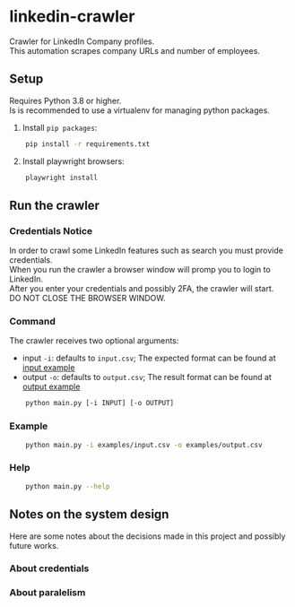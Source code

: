 # linkedin-crawler

Crawler for LinkedIn Company profiles.   
This automation scrapes company URLs and number of employees.  

## Setup
Requires Python 3.8 or higher.   
Is is recommended to use a virtualenv for managing python packages.   


1. Install `pip packages`:

```sh
    pip install -r requirements.txt
```

2. Install playwright browsers:


```sh
    playwright install
```

## Run the crawler

### Credentials Notice

In order to crawl some LinkedIn features such as search you must provide credentials.   
When you run the crawler a browser window will promp you to login to LinkedIn.   
After you enter your credentials and possibly 2FA, the crawler will start.   
DO NOT CLOSE THE BROWSER WINDOW.   


### Command

The crawler receives two optional arguments: 
- input `-i`: defaults to `input.csv`; The expected format can be found at [input example](./examples/input.csv)
- output `-o`: defaults to `output.csv`; The result format can be found at [output example](./examples/output.csv)

```sh
    python main.py [-i INPUT] [-o OUTPUT]
```


### Example

```sh
    python main.py -i examples/input.csv -o examples/output.csv
```

### Help

```sh
    python main.py --help
```

## Notes on the system design

Here are some notes about the decisions made in this project and possibly future works.   

### About credentials

### About paralelism

